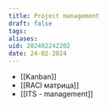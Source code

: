 ```yaml
---
title: Project management
draft: false
tags: 
aliases: 
uid: 202402242202
date: 24-02-2024
---
```

- [[Kanban]]
- [[RACI матрица]]
- [[ITS - management]]